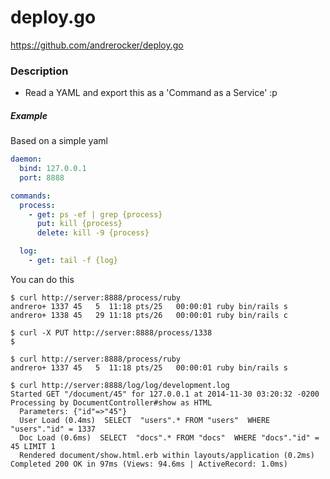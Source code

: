deploy.go
=========

https://github.com/andrerocker/deploy.go

### Description

- Read a YAML and export this as a 'Command as a Service' :p


##### Example

Based on a simple yaml
```yaml
daemon:
  bind: 127.0.0.1
  port: 8888

commands:
  process:
    - get: ps -ef | grep {process}
      put: kill {process}
      delete: kill -9 {process}

  log:
    - get: tail -f {log}
```

You can do this
```console
$ curl http://server:8888/process/ruby
andrero+ 1337 45   5  11:18 pts/25   00:00:01 ruby bin/rails s
andrero+ 1338 45   29 11:18 pts/26   00:00:01 ruby bin/rails c

$ curl -X PUT http://server:8888/process/1338
$

$ curl http://server:8888/process/ruby
andrero+ 1337 45   5  11:18 pts/25   00:00:01 ruby bin/rails s
```

```console
$ curl http://server:8888/log/log/development.log
Started GET "/document/45" for 127.0.0.1 at 2014-11-30 03:20:32 -0200
Processing by DocumentController#show as HTML
  Parameters: {"id"=>"45"}
  User Load (0.4ms)  SELECT  "users".* FROM "users"  WHERE "users"."id" = 1337
  Doc Load (0.6ms)  SELECT  "docs".* FROM "docs"  WHERE "docs"."id" = 45 LIMIT 1
  Rendered document/show.html.erb within layouts/application (0.2ms)
Completed 200 OK in 97ms (Views: 94.6ms | ActiveRecord: 1.0ms)
```


